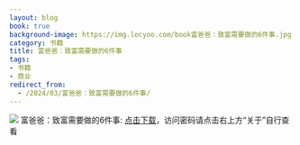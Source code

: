 ```yaml
---
layout: blog
book: true
background-image: https://img.locyoo.com/book富爸爸：致富需要做的6件事.jpg
category: 书籍
title: 富爸爸：致富需要做的6件事
tags:
- 书籍
- 商业
redirect_from:
  - /2024/03/富爸爸：致富需要做的6件事/
---
```

![](https://img.locyoo.com/book富爸爸：致富需要做的6件事.jpg)
富爸爸：致富需要做的6件事: <a name = "ref1" href="https://url18.ctfile.com/f/50983618-1345418476-59f422?p=3619">点击下载</a>，访问密码请点击右上方“关于”自行查看